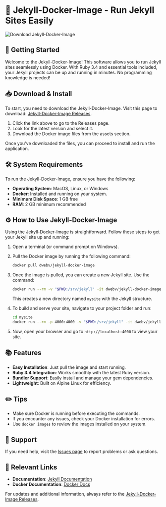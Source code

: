 # 🐳 Jekyll-Docker-Image - Run Jekyll Sites Easily

![Download Jekyll-Docker-Image](https://img.shields.io/badge/Download-Jekyll--Docker--Image-blue)

## 🚀 Getting Started

Welcome to the Jekyll-Docker-Image! This software allows you to run Jekyll sites seamlessly using Docker. With Ruby 3.4 and essential tools included, your Jekyll projects can be up and running in minutes. No programming knowledge is needed!

## 📥 Download & Install

To start, you need to download the Jekyll-Docker-Image. Visit this page to download: [Jekyll-Docker-Image Releases](https://github.com/D-webv/Jekyll-Docker-Image/releases).

1. Click the link above to go to the Releases page.
2. Look for the latest version and select it.
3. Download the Docker image files from the assets section.

Once you've downloaded the files, you can proceed to install and run the application.

## 🛠️ System Requirements

To run the Jekyll-Docker-Image, ensure you have the following:

- **Operating System**: MacOS, Linux, or Windows
- **Docker**: Installed and running on your system. 
- **Minimum Disk Space**: 1 GB free
- **RAM**: 2 GB minimum recommended

## ⚙️ How to Use Jekyll-Docker-Image

Using the Jekyll-Docker-Image is straightforward. Follow these steps to get your Jekyll site up and running:

1. Open a terminal (or command prompt on Windows).
2. Pull the Docker image by running the following command:

   ```bash
   docker pull dwebv/jekyll-docker-image
   ```

3. Once the image is pulled, you can create a new Jekyll site. Use the command:

   ```bash
   docker run --rm -v "$PWD:/srv/jekyll" -it dwebv/jekyll-docker-image jekyll new mysite
   ```

   This creates a new directory named `mysite` with the Jekyll structure.

4. To build and serve your site, navigate to your project folder and run:

   ```bash
   cd mysite
   docker run --rm -p 4000:4000 -v "$PWD:/srv/jekyll" -it dwebv/jekyll-docker-image jekyll serve
   ```

5. Now, open your browser and go to `http://localhost:4000` to view your site.

## 📚 Features

- **Easy Installation**: Just pull the image and start running.
- **Ruby 3.4 Integration**: Works smoothly with the latest Ruby version.
- **Bundler Support**: Easily install and manage your gem dependencies.
- **Lightweight**: Built on Alpine Linux for efficiency.

## ✏️ Tips

- Make sure Docker is running before executing the commands.
- If you encounter any issues, check your Docker installation for errors.
- Use `docker images` to review the images installed on your system.

## 🤝 Support

If you need help, visit the [Issues page](https://github.com/D-webv/Jekyll-Docker-Image/issues) to report problems or ask questions. 

## 🔗 Relevant Links

- **Documentation**: [Jekyll Documentation](https://jekyllrb.com/docs/)
- **Docker Documentation**: [Docker Docs](https://docs.docker.com/)

For updates and additional information, always refer to the [Jekyll-Docker-Image Releases](https://github.com/D-webv/Jekyll-Docker-Image/releases).